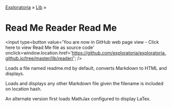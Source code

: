 [Exploratoria]( http://exploratoria.github.io ) &raquo; [Lib]( http://exploratoria.github.io/lib/ ) &raquo;

Read Me Reader Read Me
====

<span style=display:none; >[You are now in GitHub source code view - Click here to view Read Me file as a web page]( http://exploratoria.github.io/lib/reader/index.html "View file as a web page." ) </span>
<input type=button value='You are now in GitHub web page view - Click here to view Read Me file as source code' onclick=window.location.href='https://github.com/exploratoria/exploratoria.github.io/tree/master/lib/reader/'; />


Loads a file named readme.md by default, converts Markdown to HTML and displays.

Loads and displays any other Markdown file given the filename is included on location hash.

An alternate version first loads MathJax configured to display LaTex.
